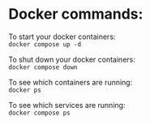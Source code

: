 # Docker commands:   
   
To start your docker containers:   
`docker compose up -d`     

To shut down your docker containers:   
`docker compose down`    

To see which containers are running:   
`docker ps`    

To see which services are running:   
`docker compose ps`    

